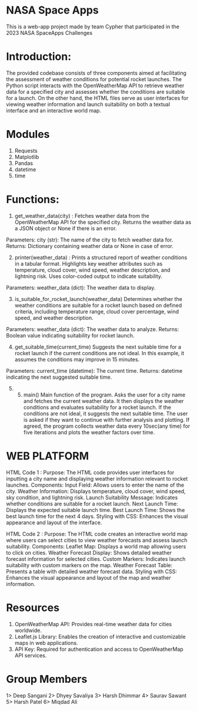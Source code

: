 # NASA Space Apps
This is a web-app project made by team Cypher that participated in the 2023 NASA SpaceApps Challenges

# Introduction:
The provided codebase consists of three components aimed at facilitating the assessment of weather conditions for potential rocket launches. The Python script interacts with the OpenWeatherMap API to retrieve weather data for a specified city and assesses whether the conditions are suitable for a launch. On the other hand, the HTML files serve as user interfaces for viewing weather information and launch suitability on both a textual interface and an interactive world map.

# Modules
1. Requests
2. Matplotlib
3. Pandas
4. datetime
5. time

# Functions:
1. get_weather_data(city) : 
Fetches weather data from the OpenWeatherMap API for the specified city. 
Returns the weather data as a JSON object or None if there is an error.

Parameters: city (str): The name of the city to fetch weather data for.
Returns: Dictionary containing weather data or None in case of error.

2.  printer(weather_data) : 
Prints a structured report of weather conditions in a tabular format. 
Highlights key weather attributes such as temperature, cloud cover, wind speed, weather 
description, and lightning risk. 
Uses color-coded output to indicate suitability.

Parameters: weather_data (dict): The weather data to display.

3. is_suitable_for_rocket_launch(weather_data)
Determines whether the weather conditions are suitable for a rocket launch based on 
defined criteria, including temperature range, cloud cover percentage, wind speed, and weather description.

Parameters: weather_data (dict): The weather data to analyze.
Returns: Boolean value indicating suitability for rocket launch.

4. get_suitable_time(current_time)
Suggests the next suitable time for a rocket launch if the current 
conditions are not ideal. In this example, it assumes the conditions 
may improve in 15 minutes.

Parameters: current_time (datetime): The current time.
Returns: datetime indicating the next suggested suitable time.

5. 5. main()
Main function of the program. Asks the user for a city name and fetches the current weather data. 
It then displays the weather conditions and evaluates suitability for a rocket launch. 
If the conditions are not ideal, it suggests the next suitable time. The user is asked if they 
want to continue with further analysis and plotting. If agreed, the program collects weather data every 
10sec(any time) for five iterations and plots the weather factors over time.


# WEB PLATFORM
HTML Code 1 :
Purpose: The HTML code provides user interfaces for inputting a city name and displaying weather information relevant to rocket launches.
Components:
Input Field: Allows users to enter the name of the city.
Weather Information: Displays temperature, cloud cover, wind speed, sky condition, and lightning risk.
Launch Suitability Message: Indicates whether conditions are suitable for a rocket launch.
Next Launch Time: Displays the expected suitable launch time.
Best Launch Time: Shows the best launch time for the next 4 days.
Styling with CSS: Enhances the visual appearance and layout of the interface.

HTML Code 2 :
Purpose: The HTML code creates an interactive world map where users can select cities to view weather forecasts and assess launch suitability.
Components:
Leaflet Map: Displays a world map allowing users to click on cities.
Weather Forecast Display: Shows detailed weather forecast information for selected cities.
Custom Markers: Indicates launch suitability with custom markers on the map.
Weather Forecast Table: Presents a table with detailed weather forecast data.
Styling with CSS: Enhances the visual appearance and layout of the map and weather information.

# Resources
1. OpenWeatherMap API: Provides real-time weather data for cities worldwide.
2. Leaflet.js Library: Enables the creation of interactive and customizable maps in web applications.
3. API Key: Required for authentication and access to OpenWeatherMap API services.

# Group Members
1> Deep Sangani
2> Dhyey Savaliya
3> Harsh Dhimmar
4> Saurav Sawant
5> Harsh Patel
6> Miqdad Ali
